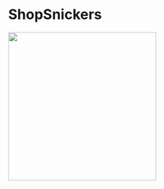 # ShopSnickers

<img src = "https://user-images.githubusercontent.com/101284761/167471287-7b3a741e-fe8c-4d1d-92fe-ae9131f2654b.png" width = "300">
